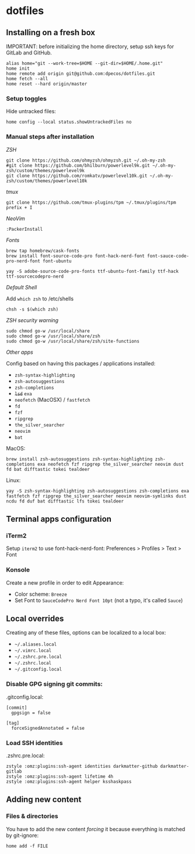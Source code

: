 # dotfiles

## Installing on a fresh box

IMPORTANT: before initializing the home directory, setup ssh keys for GitLab and GitHub.

    alias home="git --work-tree=$HOME --git-dir=$HOME/.home.git"
    home init
    home remote add origin git@github.com:dpecos/dotfiles.git
    home fetch --all
    home reset --hard origin/master

### Setup toggles

Hide untracked files:

    home config --local status.showUntrackedFiles no

### Manual steps after installation

_ZSH_

    git clone https://github.com/ohmyzsh/ohmyzsh.git ~/.oh-my-zsh
    #git clone https://github.com/bhilburn/powerlevel9k.git ~/.oh-my-zsh/custom/themes/powerlevel9k
    git clone https://github.com/romkatv/powerlevel10k.git ~/.oh-my-zsh/custom/themes/powerlevel10k

_tmux_

    git clone https://github.com/tmux-plugins/tpm ~/.tmux/plugins/tpm
    prefix + I

_NeoVim_

    :PackerInstall

_Fonts_

    brew tap homebrew/cask-fonts
    brew install font-source-code-pro font-hack-nerd-font font-sauce-code-pro-nerd-font font-ubuntu

    yay -S adobe-source-code-pro-fonts ttf-ubuntu-font-family ttf-hack ttf-sourcecodepro-nerd

_Default Shell_

Add `which zsh` to /etc/shells

    chsh -s $(which zsh)

_ZSH security warning_

    sudo chmod go-w /usr/local/share
    sudo chmod go-w /usr/local/share/zsh
    sudo chmod go-w /usr/local/share/zsh/site-functions

_Other apps_

Config based on having this packages / applications installed:

- `zsh-syntax-highlighting`
- `zsh-autosuggestions`
- `zsh-completions`
- ~~`lsd`~~ `exa`
- `neofetch` (MacOSX) / `fastfetch`
- `fd`
- `fzf`
- `ripgrep`
- `the_silver_searcher`
- `neovim`
- `bat`

MacOS:

```
brew install zsh-autosuggestions zsh-syntax-highlighting zsh-completions exa neofetch fzf ripgrep the_silver_searcher neovim dust fd bat difftastic tokei tealdeer
```

Linux:

```
yay -S zsh-syntax-highlighting zsh-autosuggestions zsh-completions exa fastfetch fzf ripgrep the_silver_searcher neovim neovim-symlinks dust ncdu fd duf bat difftastic lfs tokei tealdeer
```

## Terminal apps configuration

### iTerm2

Setup `iterm2` to use font-hack-nerd-font: Preferences > Profiles > Text > Font

### Konsole

Create a new profile in order to edit Appearance:

- Color scheme: `Breeze`
- Set Font to `SauceCodePro Nerd Font 10pt` (not a typo, it's called `Sauce`)

## Local overrides

Creating any of these files, options can be localized to a local box:

- `~/.aliases.local`
- `~/.vimrc.local`
- `~/.zshrc.pre.local`
- `~/.zshrc.local`
- `~/.gitconfig.local`

### Disable GPG signing git commits:

.gitconfig.local:

```
[commit]
  gpgsign = false

[tag]
  forceSignedAnnotated = false
```

### Load SSH identities

.zshrc.pre.local:

```
zstyle :omz:plugins:ssh-agent identities darkmatter-github darkmatter-gitlab
zstyle :omz:plugins:ssh-agent lifetime 4h
zstyle :omz:plugins:ssh-agent helper ksshaskpass
```

## Adding new content

### Files & directories

You have to add the new content _forcing_ it because everything is matched by git-ignore:

```
home add -f FILE
```
